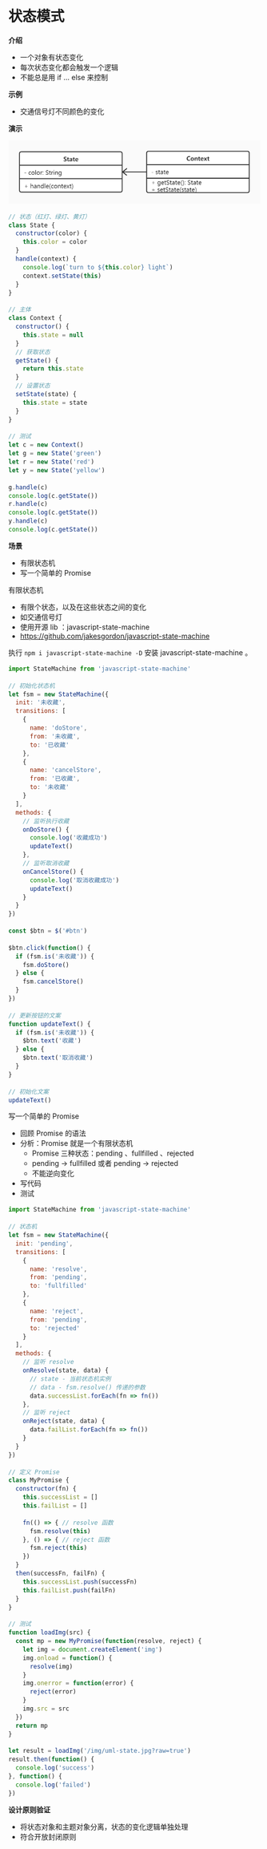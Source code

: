 # 状态模式

**介绍**

- 一个对象有状态变化
- 每次状态变化都会触发一个逻辑
- 不能总是用 if ... else 来控制



**示例**

- 交通信号灯不同颜色的变化



**演示**

![](https://github.com/negrochn/study-imooc/blob/master/255/img/uml-state.jpg)

```js
// 状态（红灯、绿灯、黄灯）
class State {
  constructor(color) {
    this.color = color
  }
  handle(context) {
    console.log(`turn to ${this.color} light`)
    context.setState(this)
  }
}

// 主体
class Context {
  constructor() {
    this.state = null
  }
  // 获取状态
  getState() {
    return this.state
  }
  // 设置状态
  setState(state) {
    this.state = state
  }
}

// 测试
let c = new Context()
let g = new State('green')
let r = new State('red')
let y = new State('yellow')

g.handle(c)
console.log(c.getState())
r.handle(c)
console.log(c.getState())
y.handle(c)
console.log(c.getState())
```



**场景**

- 有限状态机
- 写一个简单的 Promise



有限状态机

- 有限个状态，以及在这些状态之间的变化
- 如交通信号灯
- 使用开源 lib ：javascript-state-machine
- https://github.com/jakesgordon/javascript-state-machine

执行 `npm i javascript-state-machine -D` 安装 javascript-state-machine 。

```js
import StateMachine from 'javascript-state-machine'

// 初始化状态机
let fsm = new StateMachine({
  init: '未收藏',
  transitions: [
    {
      name: 'doStore',
      from: '未收藏',
      to: '已收藏'
    },
    {
      name: 'cancelStore',
      from: '已收藏',
      to: '未收藏'
    }
  ],
  methods: {
    // 监听执行收藏
    onDoStore() {
      console.log('收藏成功')
      updateText()
    },
    // 监听取消收藏
    onCancelStore() {
      console.log('取消收藏成功')
      updateText()
    }
  }
})

const $btn = $('#btn')

$btn.click(function() {
  if (fsm.is('未收藏')) {
    fsm.doStore()
  } else {
    fsm.cancelStore()
  }
})

// 更新按钮的文案
function updateText() {
  if (fsm.is('未收藏')) {
    $btn.text('收藏')
  } else {
    $btn.text('取消收藏')
  }
}

// 初始化文案
updateText()
```



写一个简单的 Promise

- 回顾 Promise 的语法
- 分析：Promise 就是一个有限状态机
  - Promise 三种状态：pending 、fullfilled 、rejected
  - pending → fullfilled 或者 pending → rejected
  - 不能逆向变化
- 写代码
- 测试

```js
import StateMachine from 'javascript-state-machine'

// 状态机
let fsm = new StateMachine({
  init: 'pending',
  transitions: [
    {
      name: 'resolve',
      from: 'pending',
      to: 'fullfilled'
    },
    {
      name: 'reject',
      from: 'pending',
      to: 'rejected'
    }
  ],
  methods: {
    // 监听 resolve
    onResolve(state, data) {
      // state - 当前状态机实例
      // data - fsm.resolve() 传递的参数
      data.successList.forEach(fn => fn())
    },
    // 监听 reject
    onReject(state, data) {
      data.failList.forEach(fn => fn())
    }
  }
})

// 定义 Promise
class MyPromise {
  constructor(fn) {
    this.successList = []
    this.failList = []

    fn(() => { // resolve 函数
      fsm.resolve(this)
    }, () => { // reject 函数
      fsm.reject(this)
    })
  }
  then(successFn, failFn) {
    this.successList.push(successFn)
    this.failList.push(failFn)
  }
}

// 测试
function loadImg(src) {
  const mp = new MyPromise(function(resolve, reject) {
    let img = document.createElement('img')
    img.onload = function() {
      resolve(img)
    }
    img.onerror = function(error) {
      reject(error)
    }
    img.src = src
  })
  return mp
}

let result = loadImg('/img/uml-state.jpg?raw=true')
result.then(function() {
  console.log('success')
}, function() {
  console.log('failed')
})
```



**设计原则验证**

- 将状态对象和主题对象分离，状态的变化逻辑单独处理
- 符合开放封闭原则